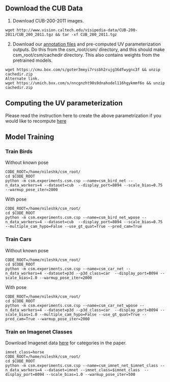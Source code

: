 
## Download the CUB Data
1. Download CUB-200-2011 images.

```
wget http://www.vision.caltech.edu/visipedia-data/CUB-200-2011/CUB_200_2011.tgz && tar -xf CUB_200_2011.tgz
```

2. Download our [annotation files](https://cmu.box.com/s/e8y71bjuwxrdrypy44zu3z8qexmnyqp4) and pre-computed UV parameterization outputs. Do this from the csm_root/csm/ directory, and this should make csm_root/csm/cachedir directory. This also contains weights from the pretrained models.

```
wget https://cmu.box.com/s/goter3meyi7rssbh2rujg36dfwygnc3f && unzip cachedir.zip
Alternate link.
wget https://umich.box.com/s/nncgnzht90s9dnahodel116hgykmmf6o && unzip cachedir.zip
```
<!--
```
wget https://cmu.box.com/s/e8y71bjuwxrdrypy44zu3z8qexmnyqp4 && tar -xf cachedir.tgz
```
-->

## Computing the UV parameterization
Please read the instruction here to create the above parametrization if you would like to recompute [here]()


## Model Training

### Train Birds
Without known pose
```
CODE_ROOT=/home/nileshk/csm_root/
cd $CODE_ROOT
python -m csm.experiments.csm.csp --name=csm_bird_net --n_data_workers=4 --dataset=cub  --display_port=8094 --scale_bias=0.75 --warmup_pose_iter=2000
```

With pose
```
CODE_ROOT=/home/nileshk/csm_root/
cd $CODE_ROOT
python -m csm.experiments.csm.csp --name=csm_bird_net_wpose --n_data_workers=4 --dataset=cub  --display_port=8094 --scale_bias=0.75 --multiple_cam_hypo=False --use_gt_quat=True --pred_cam=True 
```


### Train Cars
Without known pose
```
CODE_ROOT=/home/nileshk/csm_root/
cd $CODE_ROOT
python -m csm.experiments.csm.csp --name=csm_car_net --n_data_workers=4 --dataset=p3d --p3d_class=car  --display_port=8094 --scale_bias=1.0 --warmup_pose_iter=2000
```

With pose
```
CODE_ROOT=/home/nileshk/csm_root/
cd $CODE_ROOT
python -m csm.experiments.csm.csp --name=csm_car_net_wpose --n_data_workers=4 --dataset=p3d --p3d_class=car  --display_port=8094 --scale_bias=1.0 --multiple_cam_hypo=False --use_gt_quat=True --pred_cam=True --warmup_pose_iter=2000
```

### Train on Imagenet Classes
Download Imagenet data [here](https://cmu.box.com/s/9191n946eabqiaabe3owgchoq1buif5o) for categories in the paper.
```
imnet_class=horse
CODE_ROOT=/home/nileshk/csm_root/
cd $CODE_ROOT
python -m csm.experiments.csm.csp --name=csm_imnet_net_$imnet_class --n_data_workers=4 --dataset=imnet --imnet_class=$imnet_class  --display_port=8094 --scale_bias=1.0 --warmup_pose_iter=500
```
